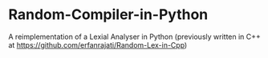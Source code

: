 # Random-Compiler-in-Python
A reimplementation of a Lexial Analyser in Python (previously written in C++ at https://github.com/erfanrajati/Random-Lex-in-Cpp)
